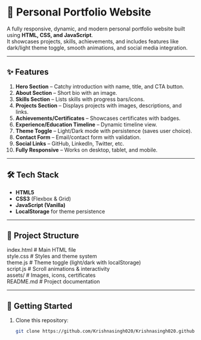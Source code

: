 # 🚀 Personal Portfolio Website

A fully responsive, dynamic, and modern personal portfolio website built using **HTML, CSS, and JavaScript**.  
It showcases projects, skills, achievements, and includes features like dark/light theme toggle, smooth animations, and social media integration.  

---

## ✨ Features
1. **Hero Section** – Catchy introduction with name, title, and CTA button.  
2. **About Section** – Short bio with an image.  
3. **Skills Section** – Lists skills with progress bars/icons.  
4. **Projects Section** – Displays projects with images, descriptions, and links.  
5. **Achievements/Certificates** – Showcases certificates with badges.  
6. **Experience/Education Timeline** – Dynamic timeline view.  
7. **Theme Toggle** – Light/Dark mode with persistence (saves user choice).  
8. **Contact Form** – Email/contact form with validation.  
9. **Social Links** – GitHub, LinkedIn, Twitter, etc.  
10. **Fully Responsive** – Works on desktop, tablet, and mobile.  

---

## 🛠️ Tech Stack
- **HTML5**
- **CSS3** (Flexbox & Grid)
- **JavaScript (Vanilla)**  
- **LocalStorage** for theme persistence  

---

## 📂 Project Structure
index.html # Main HTML file <br>
style.css # Styles and theme system <br>
theme.js # Theme toggle (light/dark with localStorage)<br>
script.js # Scroll animations & interactivity<br>
assets/ # Images, icons, certificates<br>
README.md # Project documentation


---

## 🚀 Getting Started
1. Clone this repository:
   ```bash
   git clone https://github.com/Krishnasingh020/Krishnasingh020.github.io
